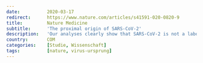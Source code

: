 ```yaml
---
date:          2020-03-17
redirect:      https://www.nature.com/articles/s41591-020-0820-9
title:         Nature Medicine
subtitle:      'The proximal origin of SARS-CoV-2'
description:   'Our analyses clearly show that SARS-CoV-2 is not a laboratory construct or a purposefully manipulated virus.'
country:       COM
categories:    [Studie, Wissenschaft]
tags:          [nature, virus-ursprung]
---
```

